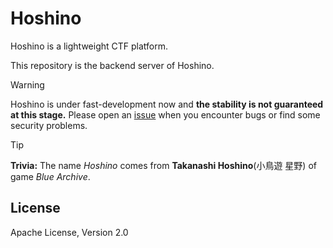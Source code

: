 # Hoshino

Hoshino is a lightweight CTF platform. 


This repository is the backend server of Hoshino.


> [!WARNING]
>
> Hoshino is under fast-development now and **the stability is not guaranteed at this stage.**  Please open an [issue](https://github.com/fressive/hoshino-backend/issues/new/choose) when you encounter bugs or find some security problems.



> [!TIP]
>
> **Trivia:** The name *Hoshino* comes from **Takanashi Hoshino**(小鳥遊 星野) of game *Blue Archive*.



## License

Apache License, Version 2.0